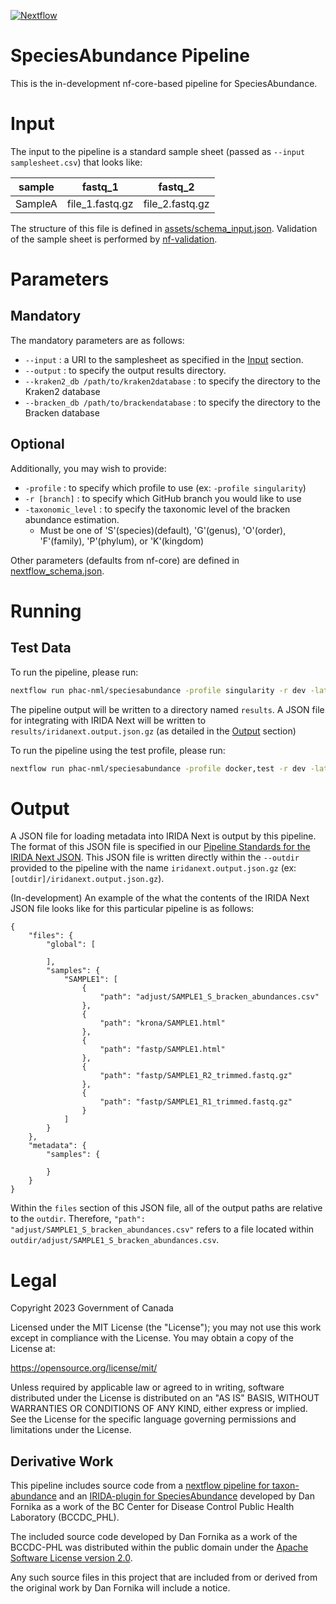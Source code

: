 [![Nextflow](https://img.shields.io/badge/nextflow-%E2%89%A523.04.3-brightgreen.svg)](https://www.nextflow.io/)

# SpeciesAbundance Pipeline

This is the in-development nf-core-based pipeline for SpeciesAbundance.

# Input

The input to the pipeline is a standard sample sheet (passed as `--input samplesheet.csv`) that looks like:

| sample  | fastq_1         | fastq_2         |
| ------- | --------------- | --------------- |
| SampleA | file_1.fastq.gz | file_2.fastq.gz |

The structure of this file is defined in [assets/schema_input.json](assets/schema_input.json). Validation of the sample sheet is performed by [nf-validation](https://nextflow-io.github.io/nf-validation/).

# Parameters

## Mandatory

The mandatory parameters are as follows:

- `--input` : a URI to the samplesheet as specified in the [Input](#input) section.
- `--output` : to specify the output results directory.
- `--kraken2_db /path/to/kraken2database` : to specify the directory to the Kraken2 database
- `--bracken_db /path/to/brackendatabase` : to specify the directory to the Bracken database

## Optional

Additionally, you may wish to provide:

- `-profile` : to specify which profile to use (ex: `-profile singularity`)
- `-r [branch]` : to specify which GitHub branch you would like to use
- `-taxonomic_level` : to specify the taxonomic level of the bracken abundance estimation.
  - Must be one of 'S'(species)(default), 'G'(genus), 'O'(order), 'F'(family), 'P'(phylum), or 'K'(kingdom)

Other parameters (defaults from nf-core) are defined in [nextflow_schema.json](nextflow_schmea.json).

# Running

## Test Data

To run the pipeline, please run:

```bash
nextflow run phac-nml/speciesabundance -profile singularity -r dev -latest --input /path/to/samplesheet.csv --kraken2_db /path/to/kraken2_db -- bracken_db /path/to/bracken_db --outdir results
```

The pipeline output will be written to a directory named `results`. A JSON file for integrating with IRIDA Next will be written to `results/iridanext.output.json.gz` (as detailed in the [Output](#output) section)

To run the pipeline using the test profile, please run:

```bash
nextflow run phac-nml/speciesabundance -profile docker,test -r dev -latest --outdir results
```

# Output

A JSON file for loading metadata into IRIDA Next is output by this pipeline. The format of this JSON file is specified in our [Pipeline Standards for the IRIDA Next JSON](https://github.com/phac-nml/pipeline-standards#32-irida-next-json). This JSON file is written directly within the `--outdir` provided to the pipeline with the name `iridanext.output.json.gz` (ex: `[outdir]/iridanext.output.json.gz`).

(In-development) An example of the what the contents of the IRIDA Next JSON file looks like for this particular pipeline is as follows:

```
{
    "files": {
        "global": [

        ],
        "samples": {
            "SAMPLE1": [
                {
                    "path": "adjust/SAMPLE1_S_bracken_abundances.csv"
                },
                {
                    "path": "krona/SAMPLE1.html"
                },
                {
                    "path": "fastp/SAMPLE1.html"
                },
                {
                    "path": "fastp/SAMPLE1_R2_trimmed.fastq.gz"
                },
                {
                    "path": "fastp/SAMPLE1_R1_trimmed.fastq.gz"
                }
            ]
        }
    },
    "metadata": {
        "samples": {

        }
    }
}
```

Within the `files` section of this JSON file, all of the output paths are relative to the `outdir`. Therefore, `"path": "adjust/SAMPLE1_S_bracken_abundances.csv"` refers to a file located within `outdir/adjust/SAMPLE1_S_bracken_abundances.csv`.

# Legal

Copyright 2023 Government of Canada

Licensed under the MIT License (the "License"); you may not use
this work except in compliance with the License. You may obtain a copy of the
License at:

https://opensource.org/license/mit/

Unless required by applicable law or agreed to in writing, software distributed
under the License is distributed on an "AS IS" BASIS, WITHOUT WARRANTIES OR
CONDITIONS OF ANY KIND, either express or implied. See the License for the
specific language governing permissions and limitations under the License.

## Derivative Work

This pipeline includes source code from a [nextflow pipeline for taxon-abundance](https://github.com/BCCDC-PHL/taxon-abundance) and an [IRIDA-plugin for SpeciesAbundance](https://github.com/Public-Health-Bioinformatics/irida-plugin-species-abundance) developed by Dan Fornika as a work of the BC Center for Disease Control Public Health Laboratory (BCCDC_PHL).

The included source code developed by Dan Fornika as a work of the BCCDC-PHL was distributed within the public domain under the [Apache Software License version 2.0](https://www.apache.org/licenses/LICENSE-2.0).

Any such source files in this project that are included from or derived from the original work by Dan Fornika will include a notice.
